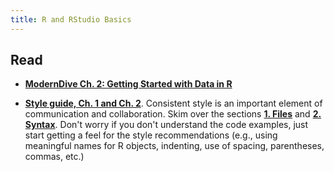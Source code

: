 ```yaml
---
title: R and RStudio Basics
---
```


## Read

- **[ModernDive Ch. 2: Getting Started with Data in R](https://moderndive.com/2-getting-started.html)**


- **[Style guide, Ch. 1 and Ch. 2](http://style.tidyverse.org/)**.  Consistent style is an important element of communication and collaboration. Skim over the sections **[1. Files](https://style.tidyverse.org/files.html)** and **[2. Syntax](https://style.tidyverse.org/syntax.html)**. Don't worry if you don't understand the code examples, just start getting a feel for the style recommendations (e.g., using meaningful names for R objects, indenting, use of spacing, parentheses, commas, etc.)
